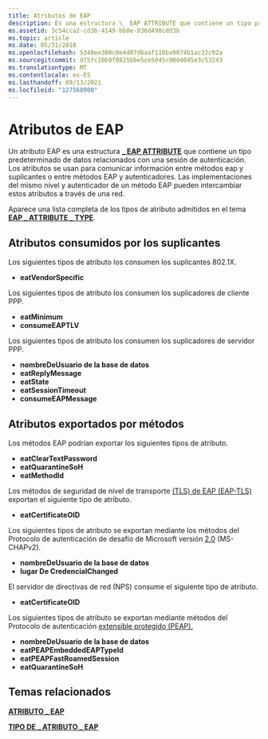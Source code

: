 ```yaml
---
title: Atributos de EAP
description: Es una estructura \_ EAP ATTRIBUTE que contiene un tipo predeterminado de datos relacionados con una sesión de autenticación.
ms.assetid: 3c54cca2-cd3b-4149-bb0e-036d490cdd3b
ms.topic: article
ms.date: 05/31/2018
ms.openlocfilehash: 5348ee300c0e4d07d6aaf110ba9074b1ac32c02a
ms.sourcegitcommit: d75fc10b9f0825bbe5ce5045c90d4045e3c53243
ms.translationtype: MT
ms.contentlocale: es-ES
ms.lasthandoff: 09/13/2021
ms.locfileid: "127568900"
---
```

# <a name="eap-attributes"></a>Atributos de EAP

Un atributo EAP es una estructura [**\_ EAP ATTRIBUTE**](/windows/desktop/api/eaptypes/ns-eaptypes-eap_attribute) que contiene un tipo predeterminado de datos relacionados con una sesión de autenticación. Los atributos se usan para comunicar información entre métodos eap y suplicantes o entre métodos EAP y autenticadores. Las implementaciones del mismo nivel y autenticador de un método EAP pueden intercambiar estos atributos a través de una red.

Aparece una lista completa de los tipos de atributo admitidos en el tema [**EAP \_ ATTRIBUTE \_ TYPE**](/windows/desktop/api/eaptypes/ne-eaptypes-eap_attribute_type).

## <a name="attributes-consumed-by-supplicants"></a>Atributos consumidos por los suplicantes

Los siguientes tipos de atributo los consumen los suplicantes 802.1X.

-   **eatVendorSpecific**

Los siguientes tipos de atributo los consumen los suplicadores de cliente PPP.

-   **eatMinimum**
-   **consumeEAPTLV**

Los siguientes tipos de atributo los consumen los suplicadores de servidor PPP.

-   **nombreDeUsuario de la base de datos**
-   **eatReplyMessage**
-   **eatState**
-   **eatSessionTimeout**
-   **consumeEAPMessage**

## <a name="attributes-exported-by-methods"></a>Atributos exportados por métodos

Los métodos EAP podrían exportar los siguientes tipos de atributo.

-   **eatClearTextPassword**
-   **eatQuarantineSoH**
-   **eatMethodId**

Los métodos de seguridad de nivel de transporte [(TLS) de EAP (EAP-TLS)](/previous-versions/windows/embedded/ms885336(v=msdn.10)) exportan el siguiente tipo de atributo.

-   **eatCertificateOID**

Los siguientes tipos de atributo se exportan mediante los métodos del Protocolo de autenticación de desafío de Microsoft versión [2.0](/previous-versions/windows/embedded/ms899190(v=msdn.10)) (MS-CHAPv2).

-   **nombreDeUsuario de la base de datos**
-   **lugar De CredencialChanged**

El servidor de directivas de red (NPS) consume el siguiente tipo de atributo.

-   **eatCertificateOID**

Los siguientes tipos de atributo se exportan mediante métodos del Protocolo de autenticación [extensible protegido (PEAP).](/previous-versions/windows/embedded/ms899190(v=msdn.10))

-   **nombreDeUsuario de la base de datos**
-   **eatPEAPEmbeddedEAPTypeId**
-   **eatPEAPFastRoamedSession**
-   **eatQuarantineSoH**

## <a name="related-topics"></a>Temas relacionados

<dl> <dt>

[**ATRIBUTO \_ EAP**](/windows/desktop/api/eaptypes/ns-eaptypes-eap_attribute)
</dt> <dt>

[**TIPO DE \_ ATRIBUTO \_ EAP**](/windows/desktop/api/eaptypes/ne-eaptypes-eap_attribute_type)
</dt> </dl>

 

 